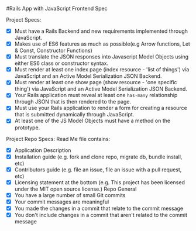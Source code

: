#Rails App with JavaScript Frontend Spec

Project Specs:
- [X] Must have a Rails Backend and new requirements implemented through JavaScript.
- [X] Makes use of ES6 features as much as possible(e.g Arrow functions, Let & Const, Constructor Functions)
- [X] Must translate the JSON responses into Javascript Model Objects using either ES6 class or constructor syntax. 
- [X] Must render at least one index page (index resource - 'list of things') via JavaScript and an Active Model Serialization JSON Backend.
- [X] Must render at least one show page (show resource - 'one specific thing') via JavaScript and an Active Model Serialization JSON Backend.
- [X] Your Rails application must reveal at least one `has-many` relationship through JSON that is then rendered to the page.
- [X] Must use your Rails application to render a form for creating a resource that is submitted dynamically through JavaScript.
- [X] At least one of the JS Model Objects must have a method on the prototype.

Project Repo Specs:
Read Me file contains:
- [X] Application Description
- [X] Installation guide (e.g. fork and clone repo, migrate db, bundle install, etc)
- [X] Contributors guide (e.g. file an issue, file an issue with a pull request, etc)
- [X] Licensing statement at the bottom (e.g. This project has been licensed under the MIT open source license.)
Repo General
- [X] You have a large number of small Git commits
- [X] Your commit messages are meaningful
- [X] You made the changes in a commit that relate to the commit message
- [X] You don't include changes in a commit that aren't related to the commit message